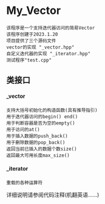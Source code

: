 # My_Vector

    该程序是一个支持迭代器访问的简易Vector  
    该程序创建于2023.1.20  
    项目提供了三个源码文件  
    vector的实现 "_vector.hpp"
    自定义迭代器的实现 "_iterator.hpp"
    测试程序"test.cpp"  
   
## 类接口
#### _vector
    支持大括号初始化的构造函数(具有推导指引)
    用于迭代器访问的begin() end()
    用于判断容器是否为空的empty()
    用于访问的at()
    用于插入数据的push_back()
    用于删除数据的pop_back()
    返回当前已插入的数据个数size()
    返回最大可用长度max_size()
    
#### _iterator
    重载的各种运算符
  
详细说明请参阅代码注释(机翻英语......)

